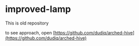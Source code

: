 # improved-lamp

This is old repository

to see approach, open [https://github.com/dudiq/arched-hive](https://github.com/dudiq/arched-hive)